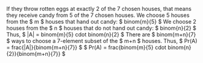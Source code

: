 If they throw rotten eggs at exactly 2 of the 7 chosen houses, that means they receive candy from 5 of the 7 chosen houses. 
We choose 5 houses from the $ m $ houses that hand out candy: $ binom{m}{5} $ 
We choose 2 houses from the $ n $ houses that do not hand out candy: $ binom{n}{2} $ 
Thus, $ |A| = binom{m}{5} cdot binom{n}{2} $ 
There are $ binom{m+n}{7} $ ways to choose a 7-element subset of the $ m+n $ houses. 
Thus, $ Pr(A) = frac{|A|}{binom{m+n}{7}} $ 
$ Pr(A) = frac{binom{m}{5} cdot binom{n}{2}}{binom{m+n}{7}} $
